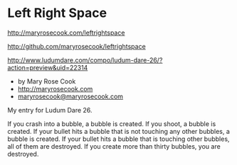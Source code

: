 # Left Right Space

http://maryrosecook.com/leftrightspace

http://github.com/maryrosecook/leftrightspace

http://www.ludumdare.com/compo/ludum-dare-26/?action=preview&uid=22314

* by Mary Rose Cook
* http://maryrosecook.com
* maryrosecook@maryrosecook.com

My entry for Ludum Dare 26.

If you crash into a bubble, a bubble is created. If you shoot, a bubble is created. If your bullet hits a bubble that is not touching any other bubbles, a bubble is created. If your bullet hits a bubble that is touching other bubbles, all of them are destroyed. If you create more than thirty bubbles, you are destroyed.
